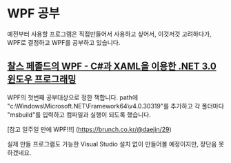 # WPF 공부

예전부터 사용할 프로그램은 직접만들어서 사용하고 싶어서, 이것저것 고려하다가, WPF로 결정하고 WPF를 공부하고 있습니다.

## [찰스 페졸드의 WPF - C#과 XAML을 이용한 .NET 3.0 윈도우 프로그래밍](http://www.acornpub.co.kr/book/wpf)

WPF의 첫번째 공부대상으로 정한 책합니다.
path에 "c:\Windows\Microsoft.NET\Framework64\v4.0.30319"를 추가하고 각 폴더마다 "msbuild"를 입력하고 컴파일과 실행이 되도록 했습니다.

[참고 일주일 만에 WPF!!!] (https://brunch.co.kr/@daejin/29)

실제 만들 프로그램도 가능한 Visual Studio 설치 없이 만들어볼 예정이지만, 장단음 못하겠네요. 